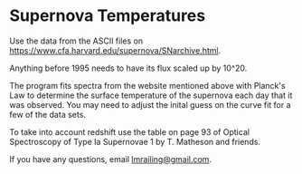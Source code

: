 # Supernova Temperatures
Use the data from the ASCII files on https://www.cfa.harvard.edu/supernova/SNarchive.html.

Anything before 1995 needs to have its flux scaled up by 10^20.

The program fits spectra from the website mentioned above with Planck's Law to determine the surface temperature of the supernova each day that it was observed. You may need to adjust the inital guess on the curve fit for a few of the data sets. 

To take into account redshift use the table on page 93 of Optical Spectroscopy of Type Ia Supernovae 1 by T. Matheson and friends. 

If you have any questions, email lmrailing@gmail.com. 
